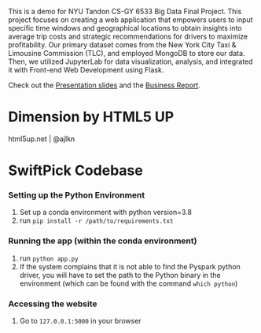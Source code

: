 This is a demo for NYU Tandon CS-GY 6533 Big Data Final Project.
This project focuses on creating a web application that empowers users to input specific time windows and geographical locations to obtain insights into average trip costs and strategic recommendations for drivers to maximize profitability. Our primary dataset comes from the New York City Taxi & Limousine Commission (TLC), and employed MongoDB to store our data. Then, we utilized JupyterLab for data visualization, analysis, and integrated it with Front-end Web Development using Flask.

Check out the [Presentation slides](https://github.com/guanroger/CS-GY6513-2023-Fall-Big-Data-Transport-Fare-Prediction-and-Location-Optimization/blob/master/Big_Data_Presentation.pdf) and the [Business Report](https://github.com/guanroger/CS-GY6513-2023-Fall-Big-Data-Transport-Fare-Prediction-and-Location-Optimization/blob/master/Big%20Data%20Final%20Project%20Business%20Report.pdf).

# Dimension by HTML5 UP
html5up.net | @ajlkn

# SwiftPick Codebase

### Setting up the Python Environment

1. Set up a conda environment with python version=3.8
2. run  `pip install -r /path/to/requirements.txt`

### Running the app (within the conda environment)
1. run  `python app.py`
2. If the system complains that it is not able to find the Pyspark python driver, you will have to set the path to the Python binary in the environment (which can be found with the command `which python`)


### Accessing the website
1. Go to `127.0.0.1:5000` in your browser
